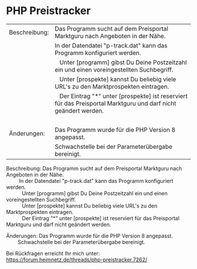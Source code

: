 <h1>PHP Preistracker  </h1>

<table border="0">
  <tr>
    <td> Beschreibung:</td>
    <td> Das Programm sucht auf dem Preisportal Marktguru nach Angeboten in der Nähe.</td>
  </tr>
  <tr>
    <td>&nbsp;</td>
    <td>In der Datendatei "p-track.dat" kann das Programm konfiguriert werden.</td>
  </tr>
  <tr>
    <td>&nbsp;</td>
    <td>&nbsp;&nbsp; Unter [programm] gibst Du Deine Postzeitzahl ein und einen voreingestellten Suchbegriff.</td>
  </tr> 
  <tr>
    <td>&nbsp;</td>
    <td>&nbsp;&nbsp; Unter [prospekte] kannst Du beliebig viele URL's zu den Marktprospekten eintragen.</td>
  </tr>   
  <tr>
    <td>&nbsp;</td>
    <td>&nbsp;&nbsp; Der Eintrag "*" unter [prospekte] ist reserviert für das Preisportal Marktguru und darf nicht geändert werden. </td>
  </tr>
  <tr>
    <td>&nbsp;</td>
    <td>&nbsp;</td>  
  </tr>
  <tr>
    <td>Änderungen:</td>
    <td> Das Programm wurde für die PHP Version 8 angepasst.</td>
  </tr>
  <tr>
    <td>&nbsp;</td>
    <td>Schwachstelle bei der Parameterübergabe bereinigt. </td> 
  </tr>
</table>  
              
Beschreibung: Das Programm sucht auf dem Preisportal Marktguru nach Angeboten in der Nähe.  
&nbsp;&nbsp;&nbsp;&nbsp;&nbsp;&nbsp;&nbsp;&nbsp; In der Datendatei "p-track.dat" kann das Programm konfiguriert werden.  
&nbsp;&nbsp;&nbsp;&nbsp;&nbsp;&nbsp;&nbsp;&nbsp;&nbsp;&nbsp; Unter [programm] gibst Du Deine Postzeitzahl ein und einen voreingestellten Suchbegriff.  
&nbsp;&nbsp;&nbsp;&nbsp;&nbsp;&nbsp;&nbsp;&nbsp;&nbsp;&nbsp; Unter [prospekte] kannst Du beliebig viele URL's zu den Marktprospekten eintragen.  
&nbsp;&nbsp;&nbsp;&nbsp;&nbsp;&nbsp;&nbsp;&nbsp;&nbsp;&nbsp; Der Eintrag "*" unter [prospekte] ist reserviert für das Preisportal Marktguru und darf nicht geändert werden. 

Änderungen: Das Programm wurde für die PHP Version 8 angepasst.  
&nbsp;&nbsp;&nbsp;&nbsp;&nbsp;&nbsp;&nbsp;&nbsp;Schwachstelle bei der Parameterübergabe bereinigt.  
 
Bei Rückfragen erreicht Ihr mich unter: https://forum.heimnetz.de/threads/php-preistracker.7262/
